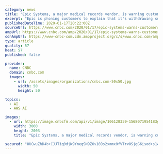 ```yaml
---
category: news
title: "Epic Systems, a major medical records vendor, is warning customers it will stop working with Google Cloud"
excerpt: "Epic is phoning customers to explain that it's withdrawing support for Google Cloud, instead focusing on AWS and Microsoft Azure."
publishedDateTime: 2020-01-17T20:22:00Z
sourceUrl: https://www.cnbc.com/2020/01/17/epic-systems-warns-customers-it-will-stop-supporting-google-cloud.html
ampUrl: https://www.cnbc.com/amp/2020/01/17/epic-systems-warns-customers-it-will-stop-supporting-google-cloud.html
cdnAmpUrl: https://www-cnbc-com.cdn.ampproject.org/c/s/www.cnbc.com/amp/2020/01/17/epic-systems-warns-customers-it-will-stop-supporting-google-cloud.html
type: article
quality: 57
heat: 57
published: false

provider:
  name: CNBC
  domain: cnbc.com
  images:
    - url: /assets/images/organizations/cnbc.com-50x50.jpg
      width: 50
      height: 50

topics:
  - AI
  - AWS AI

images:
  - url: https://image.cnbcfm.com/api/v1/image/106120359-1568071954183gettyimages-1135936634.jpeg?v=1578964019
    width: 3000
    height: 2003
    title: "Epic Systems, a major medical records vendor, is warning customers it will stop working with Google Cloud"

secured: "8UCwuZhD4b+CJJTiq9djK9YnegSN9ZOv10Ds2xmmx0fVTrvOSjgG6isod+s14/LvX8DEzQH7mvLZMp2xGuuev5+fKxUmYSEI+Cw4HdW8atVKgr/Fg2QXAjDPo3IgUIAIUBU2AP97zX4ROxnqGah2kHOpyPtweU5NMYO0IhEWVsU4m0xryBxs8g6H2Lw+48cLQWIsiMvpbPKnIJmFLCy4Xd3TAyoJ2i1L66P78whfUaxudtPx6xqn/IpMSMMEyHAGqo77I2aYdssfEZALj/HE7V8yc7yEyN4FJRHmo4YiPBE=;9tg9R/QgfttpvAtv8Ovg5A=="
---
```



